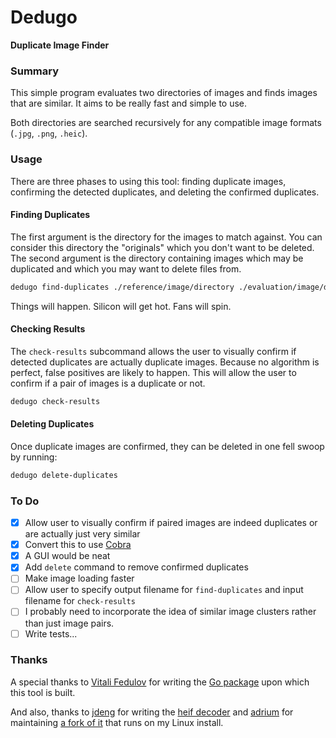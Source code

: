 # Dedugo
__Duplicate Image Finder__

### Summary

This simple program evaluates two directories of images and finds images that are similar. It aims to be really fast and simple to use.

Both directories are searched recursively for any compatible image formats (`.jpg`, `.png`, `.heic`).

### Usage
There are three phases to using this tool: finding duplicate images, confirming the detected duplicates, and deleting the confirmed duplicates.

#### Finding Duplicates
The first argument is the directory for the images to match against. You can consider this directory the "originals" which you don't want to be deleted. The second argument is the directory containing images which may be duplicated and which you may want to delete files from.
```bash
dedugo find-duplicates ./reference/image/directory ./evaluation/image/directory
```
Things will happen. Silicon will get hot. Fans will spin.

#### Checking Results
The `check-results` subcommand allows the user to visually confirm if detected duplicates are actually duplicate images. Because no algorithm is perfect, false positives are likely to happen. This will allow the user to confirm if a pair of images is a duplicate or not.
```bash
dedugo check-results
```

#### Deleting Duplicates
Once duplicate images are confirmed, they can be deleted in one fell swoop by running:
```bash
dedugo delete-duplicates
```

### To Do
- [x] Allow user to visually confirm if paired images are indeed duplicates or are actually just very similar
- [x] Convert this to use [Cobra](https://github.com/spf13/cobra)
- [x] A GUI would be neat
- [x] Add `delete` command to remove confirmed duplicates
- [ ] Make image loading faster
- [ ] Allow user to specify output filename for `find-duplicates` and input filename for `check-results`
- [ ] I probably need to incorporate the idea of similar image clusters rather than just image pairs.
- [ ] Write tests...

### Thanks
A special thanks to [Vitali Fedulov](https://github.com/vitali-fedulov) for writing the [Go package](https://github.com/vitali-fedulov/images) upon which this tool is built.

And also, thanks to [jdeng](https://github.com/jdeng) for writing the [heif decoder](https://github.com/jdeng/goheif) and [adrium](https://github.com/adrium/) for maintaining [a fork of it](https://github.com/adrium/goheif) that runs on my Linux install.
